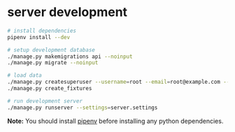 # server development

``` bash
# install dependencies
pipenv install --dev

# setup development database
./manage.py makemigrations api --noinput
./manage.py migrate --noinput

# load data
./manage.py createsuperuser --username=root --email=root@example.com --noinput
./manage.py create_fixtures

# run development server
./manage.py runserver --settings=server.settings
```

**Note:** You should install [pipenv](https://docs.pipenv.org/) before installing any python dependencies.
